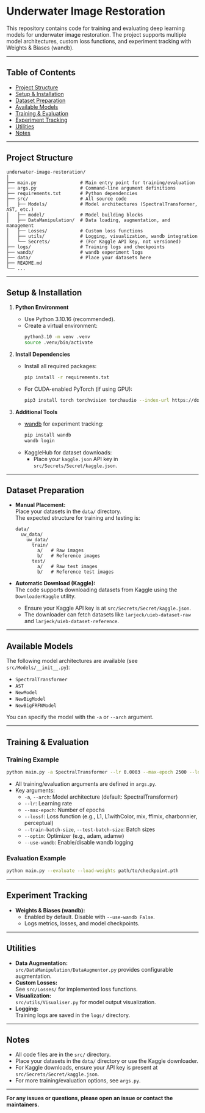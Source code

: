 # Underwater Image Restoration

This repository contains code for training and evaluating deep learning models for underwater image restoration. The project supports multiple model architectures, custom loss functions, and experiment tracking with Weights & Biases (wandb).

---

## Table of Contents

- [Project Structure](#project-structure)
- [Setup & Installation](#setup--installation)
- [Dataset Preparation](#dataset-preparation)
- [Available Models](#available-models)
- [Training & Evaluation](#training--evaluation)
- [Experiment Tracking](#experiment-tracking)
- [Utilities](#utilities)
- [Notes](#notes)

---

## Project Structure

```
underwater-image-restoration/
│
├── main.py                # Main entry point for training/evaluation
├── args.py                # Command-line argument definitions
├── requirements.txt       # Python dependencies
├── src/                   # All source code
│   ├── Models/            # Model architectures (SpectralTransformer, AST, etc.)
│   ├── model/             # Model building blocks
│   ├── DataManipulation/  # Data loading, augmentation, and management
│   ├── Losses/            # Custom loss functions
│   ├── utils/             # Logging, visualization, wandb integration
│   └── Secrets/           # (For Kaggle API key, not versioned)
├── logs/                  # Training logs and checkpoints
├── wandb/                 # wandb experiment logs
├── data/                  # Place your datasets here
├── README.md
└── ...
```

---

## Setup & Installation

1. **Python Environment**

   - Use Python 3.10.16 (recommended).
   - Create a virtual environment:
     ```bash
     python3.10 -m venv .venv
     source .venv/bin/activate
     ```

2. **Install Dependencies**

   - Install all required packages:
     ```bash
     pip install -r requirements.txt
     ```

   - For CUDA-enabled PyTorch (if using GPU):
     ```bash
     pip3 install torch torchvision torchaudio --index-url https://download.pytorch.org/whl/cu126
     ```

3. **Additional Tools**
   - [wandb](https://wandb.ai/) for experiment tracking:
     ```bash
     pip install wandb
     wandb login
     ```
   - KaggleHub for dataset downloads:
     - Place your `kaggle.json` API key in `src/Secrets/Secret/kaggle.json`.

---

## Dataset Preparation

- **Manual Placement:**  
  Place your datasets in the `data/` directory.  
  The expected structure for training and testing is:
  ```
  data/
    uw_data/
      uw_data/
        train/
          a/   # Raw images
          b/   # Reference images
        test/
          a/   # Raw test images
          b/   # Reference test images
  ```

- **Automatic Download (Kaggle):**  
  The code supports downloading datasets from Kaggle using the `DownloaderKaggle` utility.  
  - Ensure your Kaggle API key is at `src/Secrets/Secret/kaggle.json`.
  - The downloader can fetch datasets like `larjeck/uieb-dataset-raw` and `larjeck/uieb-dataset-reference`.

---

## Available Models

The following model architectures are available (see `src/Models/__init__.py`):

- `SpectralTransformer`
- `AST`
- `NewModel`
- `NewBigModel`
- `NewBigFRFNModel`

You can specify the model with the `-a` or `--arch` argument.

---

## Training & Evaluation

### **Training Example**

```bash
python main.py -a SpectralTransformer --lr 0.0003 --max-epoch 2500 --lossf L1withColor
```

- All training/evaluation arguments are defined in `args.py`.
- Key arguments:
  - `-a`, `--arch`: Model architecture (default: SpectralTransformer)
  - `--lr`: Learning rate
  - `--max-epoch`: Number of epochs
  - `--lossf`: Loss function (e.g., L1, L1withColor, mix, fflmix, charbonnier, perceptual)
  - `--train-batch-size`, `--test-batch-size`: Batch sizes
  - `--optim`: Optimizer (e.g., adam, adamw)
  - `--use-wandb`: Enable/disable wandb logging

### **Evaluation Example**

```bash
python main.py --evaluate --load-weights path/to/checkpoint.pth
```

---

## Experiment Tracking

- **Weights & Biases (wandb):**
  - Enabled by default. Disable with `--use-wandb False`.
  - Logs metrics, losses, and model checkpoints.

---

## Utilities

- **Data Augmentation:**  
  `src/DataManipulation/DataAugmentor.py` provides configurable augmentation.
- **Custom Losses:**  
  See `src/Losses/` for implemented loss functions.
- **Visualization:**  
  `src/utils/Visualiser.py` for model output visualization.
- **Logging:**  
  Training logs are saved in the `logs/` directory.

---

## Notes

- All code files are in the `src/` directory.
- Place your datasets in the `data/` directory or use the Kaggle downloader.
- For Kaggle downloads, ensure your API key is present at `src/Secrets/Secret/kaggle.json`.
- For more training/evaluation options, see `args.py`.

---

**For any issues or questions, please open an issue or contact the maintainers.**
